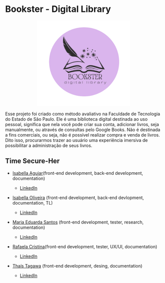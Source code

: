 # Bookster - Digital Library
<p align="center">
  <img src="https://github.com/Iaguiar-c/Library/blob/master/bannerBookster%20(1).png" alt="Logo da Aplicação" width="300">
</p>

Esse projeto foi criado como método avaliativo na Faculdade de Tecnologia do Estado de São Paulo. Ele é uma biblioteca digital destinada ao uso pessoal, significa que nela você pode criar sua conta, adicionar livros, seja manualmente, ou através de consultas pelo Google Books. Não é destinada a fins comerciais, ou seja, não é possível realizar compra e venda de livros. Dito isso, procurarmos trazer ao usuário uma experiência imersiva de possibilitar a administração de seus livros.

## Time Secure-Her

* [Isabella Aguiar](https://github.com/zacharyjbaldwin)​ (front-end development, back-end development, documentation)
  * [LinkedIn](https://www.linkedin.com/in/isabella-aguiar-bb5a41248/)
    
* [Isabella Oliveira](https://github.com/isabellacoliveira)​ (front-end development, back-end devlopment, documentation, TL)
  * [LinkedIn](https://www.linkedin.com/in/isabella-cruz-de-oliveira-b761b7233?utm_source=share&utm_campaign=share_via&utm_content=profile&utm_medium=ios_app)
    
* [Maria Eduarda Santos](https://github.com/Mariajesus65) (front-end development, tester, research, documentation)
  * [LinkedIn](https://www.linkedin.com/in/maria-eduarda-de-jesus-b24b86200?trk=contact-info)
    
* [Rafaela Cristina](https://github.com/rafaela-css)​ (front-end development, tester, UX/UI, documentation)
  * [LinkedIn](https://www.linkedin.com/in/rafaela-css?utm_source=share&utm_campaign=share_via&utm_content=profile&utm_medium=android_app)
    
* [Thaís Tagawa](https://github.com/ThaisYassue) (front-end development, desing, documentation)
  * [LinkedIn](https://www.linkedin.com/in/tha%C3%ADs-tagawa/)
